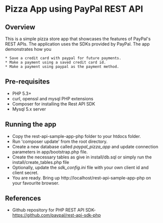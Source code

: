 Pizza App using PayPal REST API
===============================

Overview
--------

This is a simple pizza store app that showcases the features of PayPal's REST APIs. The application uses the SDKs provided by PayPal.  The app demonstrates how you
   
    * Save a credit card with paypal for future payments.
    * Make a payment using a saved credit card id.
    * Make a payment using paypal as the payment method.

Pre-requisites
--------------

   * PHP 5.3+
   * curl, openssl and mysql PHP extensions
   * Composer for installing the Rest API SDK
   * Mysql 5.x server 

	
Running the app
---------------

   * Copy the rest-api-sample-app-php folder to your htdocs folder.
   * Run 'composer update' from the root directory.
   * Create a new database called *paypal_pizza_app* and update connection parameters in app/bootstrap.php file.
   * Create the necessary tables as give in install/db.sql or simply run the install/create_tables.php file
   * Optionally, update the *sdk_config.ini* file with your own client id and client secret.
   * You are ready. Bring up http://localhost/rest-api-sample-app-php on your favourite browser.	
	
References
----------

   * Github repository for PHP REST API SDK- https://github.com/paypal/rest-api-sdk-php

	 
